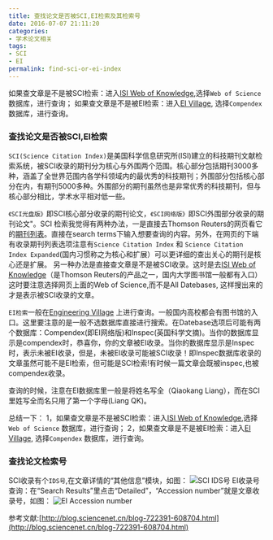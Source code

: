 ```yaml
---
title: 查找论文是否被SCI,EI检索及其检索号
date: 2016-07-07 21:11:20
categories:
- 学术论文相关
tags:
- SCI
- EI
permalink: find-sci-or-ei-index
---
```

如果查文章是不是被SCI检索：进入[ISI Web of Knowledge](http://apps.webofknowledge.com/WOS_GeneralSearch_input.do?product=WOS&SID=1CMUelst9VWhjRHfzIS&search_mode=GeneralSearch),选择``Web of Science`` 数据库，进行查询；
如果查文章是不是被EI检索：进入[EI Village](https://www.engineeringvillage.com/search/quick.url), 选择``Compendex`` 数据库，进行查询。
<!--more-->
### 查找论文是否被SCI,EI检索

``SCI(Science Citation Index)``是美国科学信息研究所(ISI)建立的科技期刊文献检索系统，被SCI收录的期刊分为核心与外围两个范围。核心部分包括期刊3000多种，涵盖了全世界范围内各学科领域内的最优秀的科技期刊；外围部分包括核心部分在内，有期刊5000多种。外围部分的期刊虽然也是非常优秀的科技期刊，但与核心部分相比，学术水平相对低一些。

``《SCI光盘版》``即SCI核心部分收录的期刊论文，``《SCI网络版》``即SCI外围部分收录的期刊论文"。SCI 检索我觉得有两种办法，一是直接去Thomson Reuters的网页看它的[期刊列表](http://science.thomsonreuters.com/mjl/)。直接在search terms下输入想要查询的内容。另外，在网页的下端有收录期刊列表选项注意有``Science Citation Index`` 和 ``Science Citation Index Expanded``(国内习惯称之为核心和扩展）可以更详细的查出关心的期刊是核心还是扩展。 另一种办法是直接查文章是不是被SCI收录。这时是去[ISI Web of Knowledge](http://apps.webofknowledge.com/WOS_GeneralSearch_input.do?product=WOS&SID=1CMUelst9VWhjRHfzIS&search_mode=GeneralSearch)（是Thomson Reuters的产品之一，国内大学图书馆一般都有入口）这时要注意选择网页上面的Web of Science,而不是All Datebases,  这样搜出来的才是表示被SCI收录的文章。

``EI检索``一般在[Engineering Village](https://www.engineeringvillage.com/search/quick.url) 上进行查询。一般国内高校都会有图书馆的入口。这里要注意的是一般不选数据库直接进行搜索。在Datebase选项后可能有两个数据库：Compendex(即EI网络版)和Inspec(英国科学文摘)。当你的数据库显示是compendex时，恭喜你，你的文章被EI收录。当你的数据库显示是Inspec时，表示未被EI收录，但是，未被EI收录可能被SCI收录！即Inspec数据库收录的文章虽然可能不是EI检索，但可能是SCI检索!有时候一篇文章会既被inspec,也被compendex收录。
      
查询的时候，注意在EI数据库里一般是将姓名写全（Qiaokang Liang），而在SCI里姓写全而名只用了第一个字母(Liang QK)。

总结一下：
1，如果查文章是不是被SCI检索：进入[ISI Web of Knowledge](http://apps.webofknowledge.com/WOS_GeneralSearch_input.do?product=WOS&SID=1CMUelst9VWhjRHfzIS&search_mode=GeneralSearch),选择``Web of Science`` 数据库，进行查询；
2，如果查文章是不是被EI检索：进入[EI Village](https://www.engineeringvillage.com/search/quick.url), 选择``Compendex`` 数据库，进行查询。

### 查找论文检索号
SCI收录有个``IDS号``,在文章详情的“其他信息”模块，如图：
![SCI IDS号](http://o9w8f1xrl.bkt.clouddn.com/images/201607/03.jpg)
EI收录号查询：在“Search Results”里点击“Detailed”，“Accession number”就是文章收录号，如图：
![EI Accession number](http://o9w8f1xrl.bkt.clouddn.com/images/201607/04.jpg)

参考文献:[http://blog.sciencenet.cn/blog-722391-608704.html](http://blog.sciencenet.cn/blog-722391-608704.html)